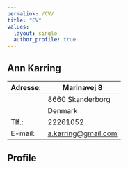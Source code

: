 ```yaml
---
permalink: /CV/
title: "CV"
values:
  layout: single
  author_profile: true
---
```


## Ann Karring

|Adresse: |Marinavej 8 |
|----|---|
| |8660 Skanderborg|
| |Denmark|
|Tlf.:|22261052|
|E-mail:|[a.karring@gmail.com](mailto:a.karring@gmail.com)|

## Profile
